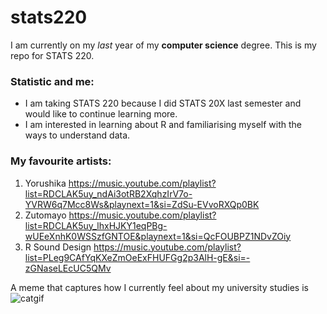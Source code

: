 # stats220

I am currently on my *last* year of my **computer science** degree. This is my repo for STATS 220. 

### Statistic and me:

- I am taking STATS 220 because I did STATS 20X last semester and would like to continue learning more.
- I am interested in learning about R and familiarising myself with the ways to understand data.

### My favourite artists:

1. Yorushika
   https://music.youtube.com/playlist?list=RDCLAK5uy_ndAi3otRB2XqhzIrV7o-YVRW6q7Mcc8Ws&playnext=1&si=ZdSu-EVvoRXQp0BK
2. Zutomayo
   https://music.youtube.com/playlist?list=RDCLAK5uy_lhxHJKY1eqPBg-wUEeXnhK0WSSzfGNTOE&playnext=1&si=QcFOUBPZ1NDvZOiy
3. R Sound Design
   https://music.youtube.com/playlist?list=PLeg9CAfYqKXeZmOeExFHUFGg2p3AlH-gE&si=-zGNaseLEcUC5QMv


A meme that captures how I currently feel about my university studies is ![catgif](https://c.tenor.com/oru46iVfRtgAAAAd/tenor.gif)
